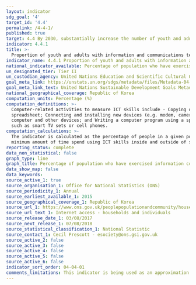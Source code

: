 ```yaml
---
layout: indicator
sdg_goal: '4'
target_id: '4.4'
permalink: /4-4-1/
published: true
target: 4.4 By 2030, substantially increase the number of youth and adults who have relevant skills, including technical and vocational skills, for employment, decent jobs and entrepreneurship
indicator: 4.4.1
title: >-
  Proportion of youth and adults with information and communications technology (ICT) skills, by type of skill
indicator_name: 4.4.1 Proportion of youth and adults with information and communications technology (ICT) skills, by type of skill
national_indicator_available: Percentage of population who have exercised information communication technology (ICT) skills in the previous 12 months 
un_designated_tier: Tier II
un_custodian_agency: United Nations Education and Scientific Cultural Organisation - Institute of Statistics (UNESCO-UIS)
goal_meta_link: https://unstats.un.org/sdgs/metadata/files/Metadata-04-04-01.pdf
goal_meta_link_text: United Nations Sustainable Development Goals Metadata (PDF 214 KB)
national_geographical_coverage: Republic of Korea
computation_units: Percentage (%)
computation_definitions: >-
  Computer-related activities to measure ICT skills include - Copying or moving a file or folder; Using copy and paste tools to duplicate or move information within a document; Sending e-mails with attached files (e.g. document, picture, and video); Using basic arithmetic formulae in a
  spreadsheet; Connecting and installing new devices (e.g. modem, camera, printer); Finding, downloading, installing and configuring software; Creating electronic presentations with presentation software (including text, images, sound, video or charts); Transferring files between a
  computer and other devices; and Writing a computer program using a specialised programming language. A computer refers to a desktop computer, a laptop (portable) computer or a tablet (or similar handheld computer). It does not include equipment with some embedded computing abilities,
  such as smart TV sets or cell phones.
computation_calculations: >-
  The indicator is calculated as the percentage of people in a given population who have responded ‘yes’ to a selected number of variables e.g. the use of ICT skills in various subject areas or learning domains, the use of ICT skills inside or outside of school and/or workplace, the
  minimum amount of time spend using ICT skills inside and outside of school and/or workplace, availability of internet access inside or outside of school and/or workplace, etc.
reporting_status: complete
data_non_statistical: false
graph_type: line
graph_title: Percentage of population who have exercised information communication technology (ICT) skills in the previous 12 months
data_show_map: false
data_keywords:  
source_active_1: true
source_organisation_1: Office for National Statistics (ONS)
source_periodicity_1: Annual
source_earliest_available_1: 2015
source_geographical_coverage_1: Republic of Korea
source_url_1: https://www.ons.gov.uk/peoplepopulationandcommunity/householdcharacteristics/homeinternetandsocialmediausage/datasets/internetaccesshouseholdsandindividualsreferencetables
source_url_text_1: Internet access - households and individuals
source_release_date_1: 03/08/2017
source_next_release_1: 07/08/2018
source_statistical_classification_1: National Statistic
source_contact_1: Cecil Prescott - esociety@ons.gsi.gov.uk
source_active_2: false
source_active_3: false
source_active_4: false
source_active_5: false
source_active_6: false
indicator_sort_order: 04-04-01
comments_limitations: This indicator is being used as an approximation of the UN SDG Indicator. Where possible, we will work to identify or develop UK data to meet the global indicator specification. This indicator has been identified in collaboration with topic experts.
---
```

